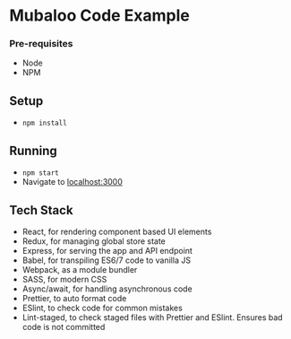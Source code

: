 # Mubaloo Code Example

### Pre-requisites

- Node
- NPM

## Setup

- `npm install`

## Running

- `npm start`
- Navigate to [localhost:3000](http://localhost:3000)

## Tech Stack
- React, for rendering component based UI elements
- Redux, for managing global store state
- Express, for serving the app and API endpoint
- Babel, for transpiling ES6/7 code to vanilla JS
- Webpack, as a module bundler
- SASS, for modern CSS
- Async/await, for handling asynchronous code
- Prettier, to auto format code
- ESlint, to check code for common mistakes
- Lint-staged, to check staged files with Prettier and ESlint. Ensures bad code is not committed
